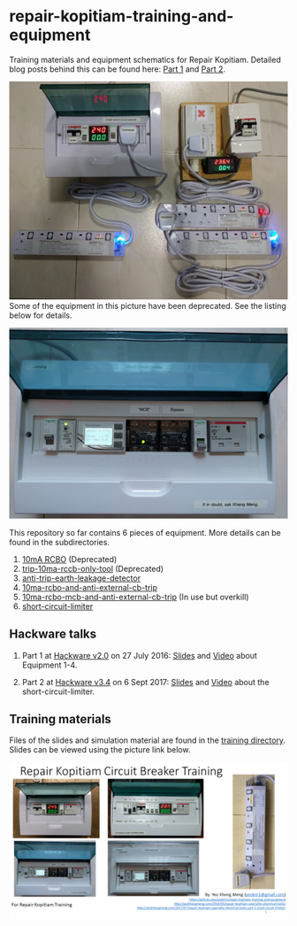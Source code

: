# repair-kopitiam-training-and-equipment
Training materials and equipment schematics for Repair Kopitiam. Detailed blog posts behind this can be found here: [Part 1](http://yeokhengmeng.com/2016/05/repair-kopitiam-speciality-electrical-tools/) and [Part 2](http://yeokhengmeng.com/2017/07/repair-kopitiam-specialty-electrical-tools-part-2-short-circuit-limiter/).

<a href="https://raw.githubusercontent.com/yeokm1/repair-kopitiam-training-and-equipment/master/rk-equip-overview-original.jpg"><img src="rk-equip-overview-small.jpg"></a>
Some of the equipment in this picture have been deprecated. See the listing below for details.

![Screen](short-circuit-limiter/images/scl-prod-front.jpg)

This repository so far contains 6 pieces of equipment. More details can be found in the subdirectories.

1. [10mA RCBO](10ma-rcbo) (Deprecated)
2. [trip-10ma-rccb-only-tool](trip-10ma-rccb-only-tool) (Deprecated)
3. [anti-trip-earth-leakage-detector](anti-trip-earth-leakage-detector)
4. [10ma-rcbo-and-anti-external-cb-trip](10ma-rcbo-and-anti-external-cb-trip)
5. [10ma-rcbo-mcb-and-anti-external-cb-trip](10ma-rcbo-mcb-and-anti-external-cb-trip) (In use but overkill)
6. [short-circuit-limiter](short-circuit-limiter)

## Hackware talks

1. Part 1 at [Hackware v2.0](https://www.facebook.com/events/481593632030061/) on 27 July 2016: [Slides](http://www.slideshare.net/yeokm1/repair-kopitiam-specialty-electrical-equipment) and [Video](http://www.youtube.com/watch?v=OkuFtGhXB7U) about Equipment 1-4.

2. Part 2 at [Hackware v3.4](https://www.facebook.com/events/261629434317053/) on 6 Sept 2017: [Slides](https://www.slideshare.net/yeokm1/repair-kopitiam-specialty-tools-part-2-short-circuit-limiter) and [Video](https://www.youtube.com/watch?v=BM9I_tabfC8) about the short-circuit-limiter.

## Training materials

Files of the slides and simulation material are found in the [training directory](training). Slides can be viewed using the picture link below.

[![Circuit breaker slides on slideshare](training/cb-first-slide.png)](http://www.slideshare.net/yeokm1/repair-kopitiam-circuit-breaker-training)
